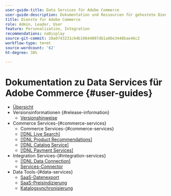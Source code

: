 ```yaml
---
user-guide-title: Data Services für Adobe Commerce
user-guide-description: Dokumentation und Ressourcen für gehostete Dienste, die erweiterte Funktionen für Adobe Commerce und Magento Open Source bieten.
title: Dienste für Adobe Commerce
role: Admin, Leader, User
feature: Personalization, Integration
recommendations: noDisplay
source-git-commit: 28a0743231c64b10844007db1a86e3448bae46c2
workflow-type: tm+mt
source-wordcount: '62'
ht-degree: 38%

---
```


# Dokumentation zu Data Services für Adobe Commerce {#user-guides}

- [Übersicht](home.md)
- Versionsinformationen {#release-information}
   - [Versionshinweise](/help/landing/release-notes-all.md)
- Commerce Services-{#commerce-services}
   - Commerce Services-{#commerce-services}
   - [[!DNL Live Search]](https://experienceleague.adobe.com/docs/commerce-merchant-services/live-search/overview.html)
   - [[!DNL Product Recommendations]](https://experienceleague.adobe.com/docs/commerce-merchant-services/product-recommendations/guide-overview.html)
   - [[!DNL Catalog Service]](https://experienceleague.adobe.com/docs/commerce-merchant-services/catalog-service/guide-overview.html)
   - [[!DNL Payment Services]](https://experienceleague.adobe.com/docs/commerce-merchant-services/payment-services/guide-overview.html)
- Integration Services-{#integration-services}
   - [[!DNL Data Connection]](https://experienceleague.adobe.com/docs/commerce-merchant-services/data-connection/overview.html)
   - [Services-Connector](/help/landing/saas.md)
- Data Tools-{#data-services}
   - [SaaS-Datenexport](https://experienceleague.adobe.com/docs/commerce-merchant-services/saas-data-export/overview.html)
   - [SaaS-Preisindizierung](https://experienceleague.adobe.com/docs/commerce-merchant-services/price-indexer/price-indexing.html)
   - [Katalogsynchronisierung](/help/landing/catalog-sync.md)






